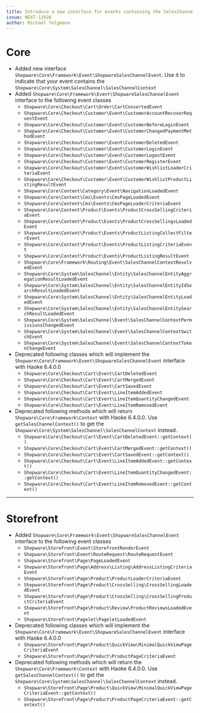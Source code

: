 ```yaml
---
title: Introduce a new interface for events containing the SalesChannelContext 
issue: NEXT-11926
author: Michael Telgmann
---
```

# Core
* Added new interface `Shopware\Core\Framework\Event\ShopwareSalesChannelEvent`. Use it to indicate that your event contains the `Shopware\Core\System\SalesChannel\SalesChannelContext`
* Added `Shopware\Core\Framework\Event\ShopwareSalesChannelEvent` interface to the following event classes
  * `Shopware\Core\Checkout\Cart\Order\CartConvertedEvent`
  * `Shopware\Core\Checkout\Customer\Event\CustomerAccountRecoverRequestEvent`
  * `Shopware\Core\Checkout\Customer\Event\CustomerBeforeLoginEvent`
  * `Shopware\Core\Checkout\Customer\Event\CustomerChangedPaymentMethodEvent`
  * `Shopware\Core\Checkout\Customer\Event\CustomerDeletedEvent`
  * `Shopware\Core\Checkout\Customer\Event\CustomerLoginEvent`
  * `Shopware\Core\Checkout\Customer\Event\CustomerLogoutEvent`
  * `Shopware\Core\Checkout\Customer\Event\CustomerRegisterEvent`
  * `Shopware\Core\Checkout\Customer\Event\CustomerWishlistLoaderCriteriaEvent`
  * `Shopware\Core\Checkout\Customer\Event\CustomerWishlistProductListingResultEvent`
  * `Shopware\Core\Content\Category\Event\NavigationLoadedEvent`
  * `Shopware\Core\Content\Cms\Events\CmsPageLoadedEvent`
  * `Shopware\Core\Content\Cms\Events\CmsPageLoaderCriteriaEvent`
  * `Shopware\Core\Content\Product\Events\ProductCrossSellingCriteriaEvent`
  * `Shopware\Core\Content\Product\Events\ProductCrossSellingsLoadedEvent`
  * `Shopware\Core\Content\Product\Events\ProductListingCollectFilterEvent`
  * `Shopware\Core\Content\Product\Events\ProductListingCriteriaEvent`
  * `Shopware\Core\Content\Product\Events\ProductListingResultEvent`
  * `Shopware\Core\Framework\Routing\Event\SalesChannelContextResolvedEvent`
  * `Shopware\Core\System\SalesChannel\Entity\SalesChannelEntityAggregationResultLoadedEvent`
  * `Shopware\Core\System\SalesChannel\Entity\SalesChannelEntityIdSearchResultLoadedEvent`
  * `Shopware\Core\System\SalesChannel\Entity\SalesChannelEntityLoadedEvent`
  * `Shopware\Core\System\SalesChannel\Entity\SalesChannelEntitySearchResultLoadedEvent`
  * `Shopware\Core\System\SalesChannel\Event\SalesChannelContextPermissionsChangedEvent`
  * `Shopware\Core\System\SalesChannel\Event\SalesChannelContextSwitchEvent`
  * `Shopware\Core\System\SalesChannel\Event\SalesChannelContextTokenChangeEvent`
* Deprecated following classes which will implement the `Shopware\Core\Framework\Event\ShopwareSalesChannelEvent` interface with Haoke 6.4.0.0
  * `Shopware\Core\Checkout\Cart\Event\CartDeletedEvent`
  * `Shopware\Core\Checkout\Cart\Event\CartMergedEvent`
  * `Shopware\Core\Checkout\Cart\Event\CartSavedEvent`
  * `Shopware\Core\Checkout\Cart\Event\LineItemAddedEvent`
  * `Shopware\Core\Checkout\Cart\Event\LineItemQuantityChangedEvent`
  * `Shopware\Core\Checkout\Cart\Event\LineItemRemovedEvent`
* Deprecated following methods which will return `Shopware\Core\Framework\Context` with Haoke 6.4.0.0. Use `getSalesChannelContext()` to get the `Shopware\Core\System\SalesChannel\SalesChannelContext` instead.
  * `Shopware\Core\Checkout\Cart\Event\CartDeletedEvent::getContext()`
  * `Shopware\Core\Checkout\Cart\Event\CartMergedEvent::getContext()`
  * `Shopware\Core\Checkout\Cart\Event\CartSavedEvent::getContext()`
  * `Shopware\Core\Checkout\Cart\Event\LineItemAddedEvent::getContext()`
  * `Shopware\Core\Checkout\Cart\Event\LineItemQuantityChangedEvent::getContext()`
  * `Shopware\Core\Checkout\Cart\Event\LineItemRemovedEvent::getContext()`
___
# Storefront
* Added `Shopware\Core\Framework\Event\ShopwareSalesChannelEvent` interface to the following event classes
  * `Shopware\Storefront\Event\StorefrontRenderEvent`
  * `Shopware\Storefront\Event\RouteRequest\RouteRequestEvent`
  * `Shopware\Storefront\Page\PageLoadedEvent`
  * `Shopware\Storefront\Page\Address\Listing\AddressListingCriteriaEvent`
  * `Shopware\Storefront\Page\Product\ProductLoaderCriteriaEvent`
  * `Shopware\Storefront\Page\Product\CrossSelling\CrossSellingLoadedEvent`
  * `Shopware\Storefront\Page\Product\CrossSelling\CrossSellingProductCriteriaEvent`
  * `Shopware\Storefront\Page\Product\Review\ProductReviewsLoadedEvent`
  * `Shopware\Storefront\Pagelet\PageletLoadedEvent`
* Deprecated following classes which will implement the `Shopware\Core\Framework\Event\ShopwareSalesChannelEvent` interface with Haoke 6.4.0.0
  * `Shopware\Storefront\Page\Product\QuickView\MinimalQuickViewPageCriteriaEvent`
  * `Shopware\Storefront\Page\Product\ProductPageCriteriaEvent`
* Deprecated following methods which will return the `Shopware\Core\Framework\Context` with Haoke 6.4.0.0. Use `getSalesChannelContext()` to get the `Shopware\Core\System\SalesChannel\SalesChannelContext` instead.
  * `Shopware\Storefront\Page\Product\QuickView\MinimalQuickViewPageCriteriaEvent::getContext()`
  * `Shopware\Storefront\Page\Product\ProductPageCriteriaEvent::getContext()`

